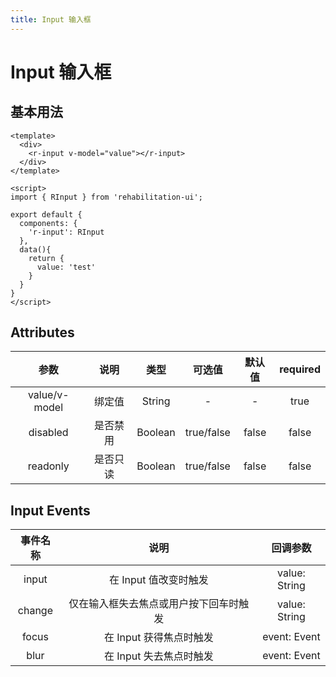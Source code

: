 ```yaml
---
title: Input 输入框
---
```


# Input 输入框

## 基本用法
<ClientOnly>
  <InputDocs></InputDocs>
</ClientOnly>

```Vue
<template>
  <div>
    <r-input v-model="value"></r-input>
  </div>
</template>

<script>
import { RInput } from 'rehabilitation-ui';

export default {
  components: {
    'r-input': RInput
  },
  data(){
    return {
      value: 'test'
    }
  }
}
</script>
```

## Attributes

|参数| 说明 |  类型  | 可选值 | 默认值 | required
| :-------------: |:-------------:| :-----:|:-----:|:-----:|:-----:|
| value/v-model | 绑定值 | String | - | - | true
| disabled | 是否禁用 | Boolean | true/false | false | false
| readonly | 是否只读 | Boolean | true/false | false | false

## Input Events
| 事件名称 | 说明 | 回调参数 
| :-----: |:---:| :-----:
| input | 在 Input 值改变时触发 | value: String
| change | 仅在输入框失去焦点或用户按下回车时触发 | value: String
| focus | 在 Input 获得焦点时触发 | event: Event
| blur | 在 Input 失去焦点时触发 | event: Event
